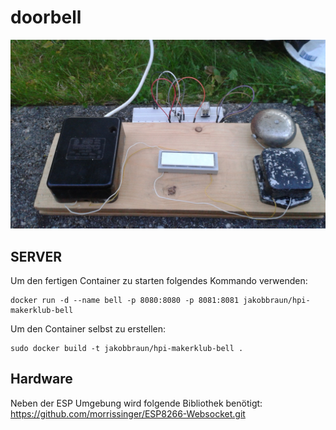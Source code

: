 # doorbell

![](other/photo.jpg)

## SERVER

Um den fertigen Container zu starten folgendes Kommando verwenden:

    docker run -d --name bell -p 8080:8080 -p 8081:8081 jakobbraun/hpi-makerklub-bell 

Um den Container selbst zu erstellen:

    sudo docker build -t jakobbraun/hpi-makerklub-bell .

## Hardware
Neben der ESP Umgebung wird folgende Bibliothek benötigt: https://github.com/morrissinger/ESP8266-Websocket.git
